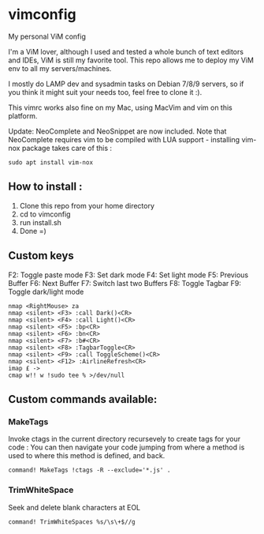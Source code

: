 # vimconfig
My personal ViM config

I'm a ViM lover, although I used and tested a whole bunch of text editors and IDEs, ViM is still my favorite tool.
This repo allows me to deploy my ViM env to all my servers/machines.

I mostly do LAMP dev and sysadmin tasks on Debian 7/8/9 servers, so if you think
it might suit your needs too, feel free to clone it :).

This vimrc works also fine on my Mac, using MacVim and vim on this platform.

Update:
NeoComplete and NeoSnippet are now included. 
Note that NeoComplete requires vim to be compiled with LUA support - installing vim-nox package takes care of this :
```
sudo apt install vim-nox
```

## How to install :
1) Clone this repo from your home directory
2) cd to vimconfig
3) run install.sh
4) Done =)

## Custom keys
F2: Toggle paste mode
F3: Set dark mode
F4: Set light mode
F5: Previous Buffer
F6: Next Buffer
F7: Switch last two Buffers
F8: Toggle Tagbar
F9: Toggle dark/light mode
```
nmap <RightMouse> za
nmap <silent> <F3> :call Dark()<CR>
nmap <silent> <F4> :call Light()<CR>
nmap <silent> <F5> :bp<CR>
nmap <silent> <F6> :bn<CR>
nmap <silent> <F7> :b#<CR>
nmap <silent> <F8> :TagbarToggle<CR>
nmap <silent> <F9> :call ToggleScheme()<CR>
nmap <silent> <F12> :AirlineRefresh<CR>
imap £ ->
cmap w!! w !sudo tee % >/dev/null
```

## Custom commands available:

### MakeTags
Invoke ctags in the current directory recursevely to create tags for your code : You can then navigate your code jumping from where a method is used to where this method is defined, and back.
```
command! MakeTags !ctags -R --exclude='*.js' .
```
### TrimWhiteSpace
Seek and delete blank characters at EOL
```
command! TrimWhiteSpaces %s/\s\+$//g
```
